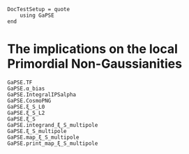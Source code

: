```@meta
DocTestSetup = quote
    using GaPSE
end
```

# The implications on the local Primordial Non-Gaussianities


```@docs
GaPSE.TF
GaPSE.α_bias
GaPSE.IntegralIPSalpha
GaPSE.CosmoPNG
GaPSE.ξ_S_L0
GaPSE.ξ_S_L2
GaPSE.ξ_S
GaPSE.integrand_ξ_S_multipole
GaPSE.ξ_S_multipole
GaPSE.map_ξ_S_multipole
GaPSE.print_map_ξ_S_multipole
```
